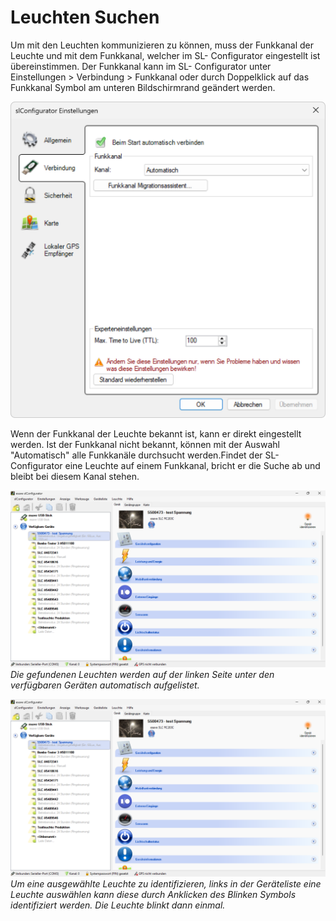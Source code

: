 # Leuchten Suchen

Um mit den Leuchten kommunizieren zu können, muss der Funkkanal der Leuchte und mit dem Funkkanal, welcher im SL- Configurator eingestellt ist übereinstimmen. Der Funkkanal kann im SL- Configurator unter Einstellungen > Verbindung > Funkkanal oder durch Doppelklick auf das Funkkanal Symbol am unteren Bildschirmrand geändert werden.

![leuchten-suchen](leuchten-suchen-1.png)

Wenn der Funkkanal der Leuchte bekannt ist, kann er direkt eingestellt werden. Ist der Funkkanal nicht bekannt, können mit der Auswahl "Automatisch" alle Funkkanäle durchsucht werden.Findet der SL- Configurator eine Leuchte auf einem Funkkanal, bricht er die Suche ab und bleibt bei diesem Kanal stehen. 

![leuchten-suchen](leuchten-suchen-2.png)
*Die gefundenen Leuchten werden auf der linken Seite unter den verfügbaren Geräten automatisch aufgelistet.*

![leuchten-suchen](leuchten-suchen-3.png)
*Um eine ausgewählte Leuchte zu identifizieren, links in der Geräteliste eine Leuchte auswählen kann diese durch Anklicken des Blinken Symbols identifiziert werden. Die Leuchte blinkt dann einmal.*